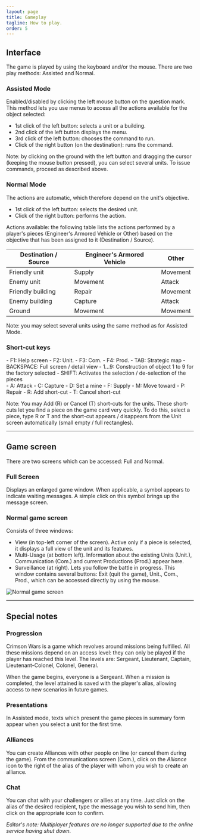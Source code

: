 ```yaml
---
layout: page
title: Gameplay
tagline: How to play.
order: 5
---
```


## Interface
The game is played by using the keyboard and/or the mouse. There are two play methods: Assisted and Normal.

### Assisted Mode
Enabled/disabled by clicking the left mouse button on the question mark. This method lets you use menus to access all the actions available for the object selected:
 - 1st click of the left button: selects a unit or a building.
 - 2nd click of the left button displays the menu.
 - 3rd click of the left button: chooses the command to run.
 - Click of the right button (on the destination): runs the command.

Note: by clicking on the ground with the left button and dragging the cursor (keeping the mouse button pressed), you can select several units. To issue commands, proceed as described above.

### Normal Mode
The actions are automatic, which therefore depend on the unit's objective.
 - 1st click of the left button: selects the desired unit.
 - Click of the right button: performs the action.

Actions available: the following table lists the actions performed by a player's pieces (Engineer's Armored Vehicle or Other) based on the objective that has been assigned to it (Destination / Source).

<table class="table table-sm">
  <thead class="thead-default">
    <tr>
      <th>Destination / Source</th>
      <th>Engineer's Armored Vehicle</th>
      <th>Other</th>
    </tr>
  </thead>
  <tbody>
    <tr>
      <td>Friendly unit</td>
      <td>Supply</td>
      <td>Movement</td>
    </tr>
    <tr>
      <td>Enemy unit</td>
      <td>Movement</td>
      <td>Attack</td>
    </tr>
    <tr>
      <td>Friendly building</td>
      <td>Repair</td>
      <td>Movement</td>
    </tr>
    <tr>
      <td>Enemy building</td>
      <td>Capture</td>
      <td>Attack</td>
    </tr>
    <tr>
      <td>Ground</td>
      <td>Movement</td>
      <td>Movement</td>
    </tr>
  </tbody>
</table>

Note: you may select several units using the same method as for Assisted Mode.

### Short-cut keys
<div class="row">
  <div class="col-12 col-md-6" markdown="1">
 - F1: Help screen
 - F2: Unit.
 - F3: Com.
 - F4: Prod.
 - TAB: Strategic map
 - BACKSPACE: Full screen / detail view
 - 1...9: Construction of object 1 to 9 for the factory selected
 - SHIFT: Activates the selection / de-selection of the pieces
  </div>
  <div class="col-12 col-md-6" markdown="1">
 - A: Attack
 - C: Capture
 - D: Set a mine
 - F: Supply
 - M: Move toward
 - P: Repair
 - R: Add short-cut
 - T: Cancel short-cut
  </div>
</div>

Note: You may Add (R) or Cancel (T) short-cuts for the units. These short-cuts let you find a piece on the game card very quickly. To do this, select a piece, type R or T and the short-cut appears / disappears from the Unit screen automatically (small empty / full rectangles).

---

## Game screen
There are two screens which can be accessed: Full and Normal.

### Full Screen
Displays an enlarged game window. When applicable, a symbol appears to indicate waiting messages. A simple click on this symbol brings up the message screen.

### Normal game screen
Consists of three windows:
 - View (in top-left corner of the screen). Active only if a piece is selected, it displays a full view of the unit and its features.
 - Multi-Usage (at bottom left). Information about the existing Units (Unit.), Communication (Com.) and current Productions (Prod.) appear here.
 - Surveillance (at right). Lets you follow the battle in progress. This window contains several buttons: Exit (quit the game), Unit., Com., Prod., which can be accessed directly by using the mouse.

<img class="img-fluid rounded d-block mx-auto" src="{% link /assets/images/game.png %}" alt="Normal game screen">

---

## Special notes
### Progression
Crimson Wars is a game which revolves around missions being fulfilled. All these missions depend on an access level: they can only be played if the player has reached this level. The levels are: Sergeant, Lieutenant, Captain, Lieutenant-Colonel, Colonel, General.

When the game begins, everyone is a Sergeant. When a mission is completed, the level attained is saved with the player's alias, allowing access to new scenarios in future games.

### Presentations
In Assisted mode, texts which present the game pieces in summary form appear when you select a unit for the first time.

### Alliances
You can create Alliances with other people on line (or cancel them during the game). From the communications screen (Com.), click on the *Alliance* icon to the right of the alias of the player with whom you wish to create an alliance.

### Chat
You can chat with your challengers or allies at any time. Just click on the alias of the desired recipient, type the message you wish to send him, then click on the appropriate icon to confirm.

*Editor's note: Multiplayer features are no longer supported due to the online service having shut down.*
